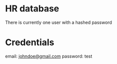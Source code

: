 # HR database
There is currently one user with a hashed password
# Credentials
email: johndoe@gmail.com
password: test